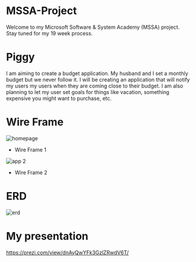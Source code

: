 # MSSA-Project
Welcome to my Microsoft Software & System Academy (MSSA) project. Stay tuned for my 19 week process. 

# Piggy
I am aiming to create a budget application. My husband and I set a monthly budget but we never follow it. I will be creating an application that will notify my users my users when they are coming close to their budget. I am also planning to let my user set goals for things like vacation, something expensive you might want to purchase, etc.

# Wire Frame
![homepage](https://user-images.githubusercontent.com/52970331/62881223-29b7fd80-bce4-11e9-8b6a-74ee2da1887f.PNG)
- Wire Frame 1

![app 2](https://user-images.githubusercontent.com/52970331/62881250-36d4ec80-bce4-11e9-9f60-f875a1a2df73.PNG)
- Wire Frame 2

# ERD
![erd](https://user-images.githubusercontent.com/52970331/62880940-74854580-bce3-11e9-8525-dc7e1103320d.png)

# My presentation
https://prezi.com/view/dnAyQwYFk3GzlZRwdV6T/ 
